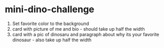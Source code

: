 # mini-dino-challenge

1. Set favorite color to the background
2. card with picture of me and bio - should take up half the width
3. card with a pic of dinosaru and paragraph about why its your favorite dinosaur - also take up half the width